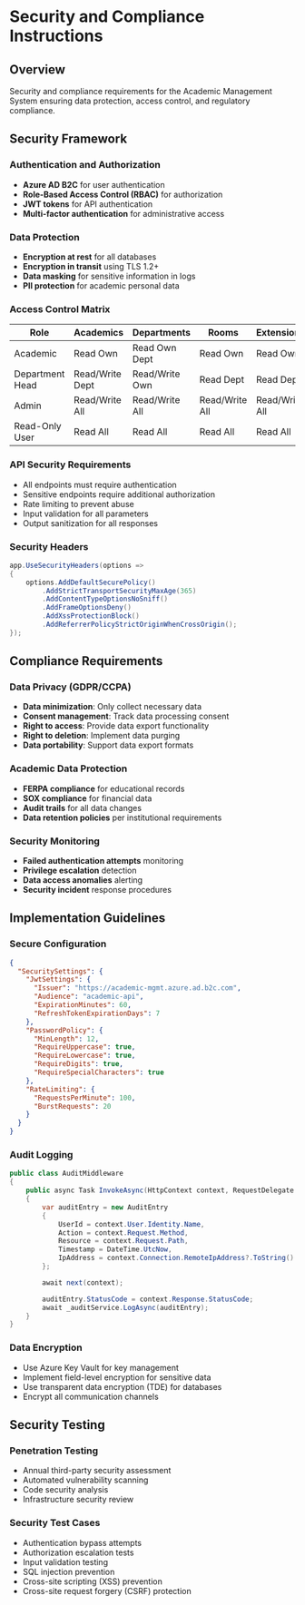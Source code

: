 # Security and Compliance Instructions

## Overview

Security and compliance requirements for the Academic Management System ensuring data protection, access control, and regulatory compliance.

## Security Framework

### Authentication and Authorization

- **Azure AD B2C** for user authentication
- **Role-Based Access Control (RBAC)** for authorization
- **JWT tokens** for API authentication
- **Multi-factor authentication** for administrative access

### Data Protection

- **Encryption at rest** for all databases
- **Encryption in transit** using TLS 1.2+
- **Data masking** for sensitive information in logs
- **PII protection** for academic personal data

### Access Control Matrix

| Role            | Academics       | Departments    | Rooms          | Extensions     | Reports   |
| --------------- | --------------- | -------------- | -------------- | -------------- | --------- |
| Academic        | Read Own        | Read Own Dept  | Read Own       | Read Own       | Read Own  |
| Department Head | Read/Write Dept | Read/Write Own | Read Dept      | Read Dept      | Read Dept |
| Admin           | Read/Write All  | Read/Write All | Read/Write All | Read/Write All | Read All  |
| Read-Only User  | Read All        | Read All       | Read All       | Read All       | Read All  |

### API Security Requirements

- All endpoints must require authentication
- Sensitive endpoints require additional authorization
- Rate limiting to prevent abuse
- Input validation for all parameters
- Output sanitization for all responses

### Security Headers

```csharp
app.UseSecurityHeaders(options =>
{
    options.AddDefaultSecurePolicy()
        .AddStrictTransportSecurityMaxAge(365)
        .AddContentTypeOptionsNoSniff()
        .AddFrameOptionsDeny()
        .AddXssProtectionBlock()
        .AddReferrerPolicyStrictOriginWhenCrossOrigin();
});
```

## Compliance Requirements

### Data Privacy (GDPR/CCPA)

- **Data minimization**: Only collect necessary data
- **Consent management**: Track data processing consent
- **Right to access**: Provide data export functionality
- **Right to deletion**: Implement data purging
- **Data portability**: Support data export formats

### Academic Data Protection

- **FERPA compliance** for educational records
- **SOX compliance** for financial data
- **Audit trails** for all data changes
- **Data retention policies** per institutional requirements

### Security Monitoring

- **Failed authentication attempts** monitoring
- **Privilege escalation** detection
- **Data access anomalies** alerting
- **Security incident** response procedures

## Implementation Guidelines

### Secure Configuration

```json
{
  "SecuritySettings": {
    "JwtSettings": {
      "Issuer": "https://academic-mgmt.azure.ad.b2c.com",
      "Audience": "academic-api",
      "ExpirationMinutes": 60,
      "RefreshTokenExpirationDays": 7
    },
    "PasswordPolicy": {
      "MinLength": 12,
      "RequireUppercase": true,
      "RequireLowercase": true,
      "RequireDigits": true,
      "RequireSpecialCharacters": true
    },
    "RateLimiting": {
      "RequestsPerMinute": 100,
      "BurstRequests": 20
    }
  }
}
```

### Audit Logging

```csharp
public class AuditMiddleware
{
    public async Task InvokeAsync(HttpContext context, RequestDelegate next)
    {
        var auditEntry = new AuditEntry
        {
            UserId = context.User.Identity.Name,
            Action = context.Request.Method,
            Resource = context.Request.Path,
            Timestamp = DateTime.UtcNow,
            IpAddress = context.Connection.RemoteIpAddress?.ToString()
        };

        await next(context);

        auditEntry.StatusCode = context.Response.StatusCode;
        await _auditService.LogAsync(auditEntry);
    }
}
```

### Data Encryption

- Use Azure Key Vault for key management
- Implement field-level encryption for sensitive data
- Use transparent data encryption (TDE) for databases
- Encrypt all communication channels

## Security Testing

### Penetration Testing

- Annual third-party security assessment
- Automated vulnerability scanning
- Code security analysis
- Infrastructure security review

### Security Test Cases

- Authentication bypass attempts
- Authorization escalation tests
- Input validation testing
- SQL injection prevention
- Cross-site scripting (XSS) prevention
- Cross-site request forgery (CSRF) protection
